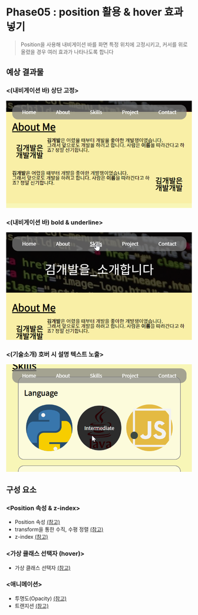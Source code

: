 # **Phase05** : position 활용 & hover 효과 넣기
> Position을 사용해 내비게이션 바를 화면 특정 위치에 고정시키고, 커서를 위로 올렸을 경우 여러 효과가 나타나도록 합니다
## **예상 결과물**
### **<(내비게이션 바) 상단 고정>**
![내비게이션 바](img/img01.png)
### **<(내비게이션 바) bold & underline>**
![내비게이션 바](img/img02.png)
### **<(기술소개) 호버 시 설명 텍스트 노출>**
![기술소개](img/img03.png)

## **구성 요소**
### <Position 속성 & z-index>
- Position 속성 [(참고)](https://ofcourse.kr/css-course/position-%EC%86%8D%EC%84%B1)
- transform을 통한 수직, 수평 정렬 [(참고)](https://poiemaweb.com/css3-centering#3-%EC%88%98%ED%8F%89%EC%88%98%EC%A7%81-%EC%A0%95%EB%A0%AChorizontal--vertical-align)
- z-index [(참고)](https://developer.mozilla.org/ko/docs/Web/CSS/z-index)
### <가상 클래스 선택자 (hover)>
- 가상 클래스 선택자 [(참고)](https://ofcourse.kr/css-course/%EA%B0%80%EC%9E%A5-%ED%81%B4%EB%9E%98%EC%8A%A4-%EC%84%A0%ED%83%9D%EC%9E%90)
### <애니메이션>
- 투명도(Opacity) [(참고)](https://www.w3schools.com/css/css_image_transparency.asp)
- 트랜지션 [(참고)](https://developer.mozilla.org/ko/docs/Web/CSS/CSS_Transitions/Using_CSS_transitions)